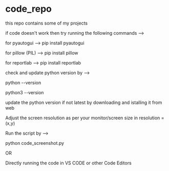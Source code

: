 # code_repo
this repo contains some of my projects

if code doesn't work then try running 
the following commands --> 

for pyautogui --> pip install pyautogui

for pillow (PIL) --> pip install pillow

for reportlab --> pip install reportlab

check and update python version by -->

python --version

python3 --version 

update the python version if not latest by
downloading and istalling it from web

Adjust the screen resolution as per your 
monitor/screen size in resolution = (x,y)

Run the script by -->

python code_screenshot.py 

  OR
	
Directly running the code in VS CODE or other Code Editors
